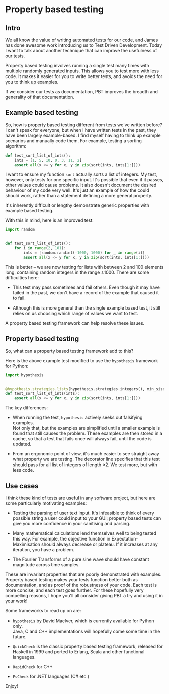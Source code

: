 # Property based testing

## Intro

We all know the value of writing automated tests for our code, and James has 
done awesome work introducing us to Test Driven Development.  Today I want to 
talk about another technique that can improve the usefulness of our tests.

Property based testing involves running a single test many times with multiple 
randomly generated inputs.  This allows you to test more with less code.  It 
makes it easier for you to write better tests, and avoids the need for you to 
think up examples.

If we consider our tests as documentation, PBT improves the breadth and 
generality of that documentation.


## Example based testing

So, how is property based testing different from tests we've written before?  I 
can't speak for everyone, but when I have written tests in the past, they have 
been largely example-based.  I find myself having to think up example scenarios 
and manually code them.  For example, testing a sorting algorithm:

```python
def test_sort_list_of_ints():
    ints = [1, 5, 10, 0, 3, 11, 2]
    assert all(x <= y for x, y in zip(sort(ints, ints[1:])))
```

I want to ensure my function `sort` actually sorts a list of integers.  My 
test, however, only tests for one specific input.  It's possible that even if 
it passes, other values could cause problems.  It also doesn't document the 
desired behaviour of my code very well.  It's just an example of how the could 
should work, rather than a statement defining a more general property.

It's inherently difficult or lengthy demonstrate generic properties with 
example based testing.

With this in mind, here is an improved test:

```python
import random


def test_sort_list_of_ints():
    for i in range(2, 101):
        ints = [random.randint(-1000, 1000) for _ in range(i)]
        assert all(x <= y for x, y in zip(sort(ints, ints[1:])))
```

This is better &ndash; we are now testing for lists with  between 2 and 100 
elements long, containing random integers in the range &plusmn;1000.  There are 
some difficulties here:

* This test may pass sometimes and fail others.  Even though it may have failed 
  in the past, we don't have a record of the example that caused it to fail.

* Although this is more general than the single example based test, it still 
  relies on us choosing which range of values we want to test.

A property based testing framework can help resolve these issues.


## Property based testing

So, what can a property based testing framework add to this?

Here is the above example test modified to use the `hypothesis` framework for 
Python:

```python
import hypothesis


@hypothesis.strategies.lists(hypothesis.strategies.integers(), min_size=2)
def test_sort_list_of_ints(ints):
    assert all(x <= y for x, y in zip(sort(ints, ints[1:])))
```

The key differences:

* When running the test, `hypothesis` actively seeks out falsifying examples.  
  Not only that, but the examples are simplified until a smaller example is 
  found that still causes the problem.  These examples are then stored in a 
  cache, so that a test that fails once will always fail, until the code is 
  updated.

* From an ergonomic point of view, it's much easier to see straight away what 
  property we are testing.  The decorator line specifies that this test should 
  pass for all list of integers of length &ge;2.  We test more, but with less 
  code.


## Use cases

I think these kind of tests are useful in any software project, but here are 
some particularly motivating examples:

* Testing the parsing of user text input.  It's infeasible to think of every 
  possible string a user could input to your GUI; property based tests can give 
  you more confidence in your sanitising and parsing.

* Many mathematical calculations lend themselves well to being tested this way. 
  For example, the objective function in Expectation-Maximisation should always 
  decrease or plateau.  If it increases at any iteration, you have a problem.

* The Fourier Transforms of a pure sine wave should have constant magnitude 
  across time samples.

These are invariant properties that are poorly demonstrated with examples.  
Property based testing makes your tests function better both as documentation, 
and as proof of the robustness of your code.  Each test is more concise, and 
each test goes further.  For these hopefully very compelling reasons, I hope 
you'll all consider giving PBT a try and using it in your work!

Some frameworks to read up on are:

* `hypothesis` by David MacIver, which is currently available for Python only.  
  Java, C and C++ implementations will hopefully come some time in the future.

* `QuickCheck` is the classic property based testing framework, released for 
  Haskell in 1999 and ported to Erlang, Scala and other functional languages.

* `RapidCheck` for C++

* `FsCheck` for .NET languages (C# etc.)

Enjoy!

